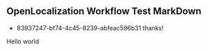 ## OpenLocalization Workflow Test MarkDown
* 83937247-bf74-4c45-8239-abfeac596b31 
thanks!

Hello world